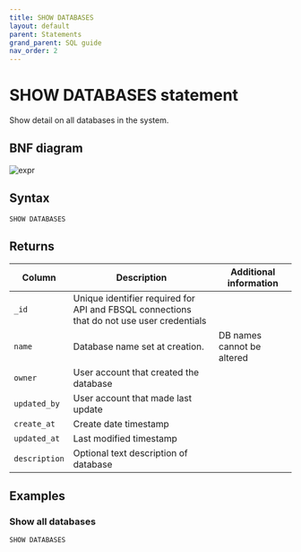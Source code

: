```yaml
---
title: SHOW DATABASES
layout: default
parent: Statements
grand_parent: SQL guide
nav_order: 2
---
```


# SHOW DATABASES statement

Show detail on all databases in the system.

## BNF diagram

![expr](/assets/images/sql-guide/show_db.svg)

## Syntax

```
SHOW DATABASES
```

## Returns

| Column | Description | Additional information |
|---|---|---|
|`_id` | Unique identifier required for API and FBSQL connections that do not use user credentials |
|`name` | Database name set at creation. | DB names cannot be altered |
| `owner` | User account that created the database |  |
| `updated_by`| User account that made last update |  |
| `create_at` | Create date timestamp |  |
| `updated_at` | Last modified timestamp |  |
| `description` | Optional text description of database |  |

## Examples

### Show all databases

```sql
SHOW DATABASES
```
